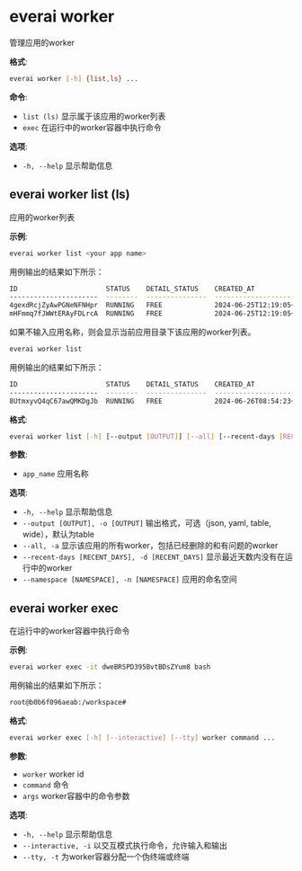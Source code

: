 # everai worker
管理应用的worker  

**格式**:   
```bash 
everai worker [-h] {list,ls} ...  
```

**命令**:    
* `list (ls)` 显示属于该应用的worker列表  
* `exec`          在运行中的worker容器中执行命令

**选项**:  
* `-h, --help`  显示帮助信息  

## everai worker list (ls)
应用的worker列表  

**示例**:  
```bash 
everai worker list <your app name>
```
用例输出的结果如下所示：  
```bash 
ID                      STATUS    DETAIL_STATUS    CREATED_AT                DELETED_AT
----------------------  --------  ---------------  ------------------------  ------------
4gexdRcjZyAwPGNeNFNHpr  RUNNING   FREE             2024-06-25T12:19:05+0000
mHFmmq7fJWWtERAyFDLrcA  RUNNING   FREE             2024-06-25T12:19:05+0000
```
如果不输入应用名称，则会显示当前应用目录下该应用的worker列表。  

```bash
everai worker list
```
用例输出的结果如下所示：  

```bash
ID                      STATUS    DETAIL_STATUS    CREATED_AT                DELETED_AT
----------------------  --------  ---------------  ------------------------  ------------
8UtmxyvQ4qC67awQMKDgJb  RUNNING   FREE             2024-06-26T08:54:23+0000
```
**格式**:  
```bash  
everai worker list [-h] [--output [OUTPUT]] [--all] [--recent-days [RECENT_DAYS]] app_name
```

**参数**:  
  * `app_name`              应用名称  

**选项**:  
* `-h, --help`            显示帮助信息  
* `--output [OUTPUT], -o [OUTPUT]`
                         输出格式，可选（json, yaml, table, wide），默认为table  
* `--all, -a`             显示该应用的所有worker，包括已经删除的和有问题的worker  
* `--recent-days [RECENT_DAYS], -d [RECENT_DAYS]`
                        显示最近天数内没有在运行中的worker
* `--namespace [NAMESPACE], -n [NAMESPACE]`
                        应用的命名空间  

## everai worker exec
在运行中的worker容器中执行命令  

**示例**:  
```bash 
everai worker exec -it dweBRSPD395BvtBDsZYum8 bash
```

用例输出的结果如下所示：  

```bash 
root@b0b6f096aeab:/workspace#
```

**格式**:  
```bash  
everai worker exec [-h] [--interactive] [--tty] worker command ...
```

**参数**:  
  * `worker`             worker id
  * `command`            命令
  * `args`               worker容器中的命令参数

**选项**:  
* `-h, --help`            显示帮助信息  
* `--interactive, -i`  以交互模式执行命令，允许输入和输出
* `--tty, -t`          为worker容器分配一个伪终端或终端
